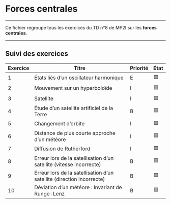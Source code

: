 # Forces centrales

---

Ce fichier regroupe tous les exercices du TD n°8 de MP2I sur les **forces centrales**.

---

## Suivi des exercices

| Exercice | Titre                                                                | Priorité | État |
|----------|----------------------------------------------------------------------|----------|------|
| 1        | États liés d’un oscillateur harmonique                              | E        | 🟥   |
| 2        | Mouvement sur un hyperboloïde                                        | I        | 🟥   |
| 3        | Satellite                                                             | I        | 🟥   |
| 4        | Étude d’un satellite artificiel de la Terre                          | B        | 🟥   |
| 5        | Changement d’orbite                                                  | I        | 🟥   |
| 6        | Distance de plus courte approche d’un météore                        | I        | 🟥   |
| 7        | Diffusion de Rutherford                                              | I        | 🟥   |
| 8        | Erreur lors de la satellisation d’un satellite (vitesse incorrecte)  | B        | 🟥   |
| 9        | Erreur lors de la satellisation d’un satellite (direction incorrecte)| B        | 🟥   |
| 10       | Déviation d’un météore : Invariant de Runge-Lenz                    | B        | 🟥   |
